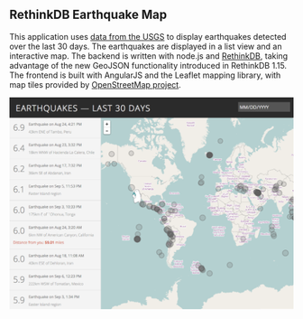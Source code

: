 ## RethinkDB Earthquake Map

This application uses [data from the USGS](http://earthquake.usgs.gov/earthquakes/feed/v1.0/) to display earthquakes detected over the last 30 days. The earthquakes are displayed in a list view and an interactive map. The backend is written with node.js and [RethinkDB](http://rethinkdb.com/), taking advantage of the new GeoJSON functionality introduced in RethinkDB 1.15. The frontend is built with AngularJS and the Leaflet mapping library, with map tiles provided by [OpenStreetMap project](http://www.openstreetmap.org/).

![Earthquake Map](/screenshots/earthquake-map.png?raw=true)
